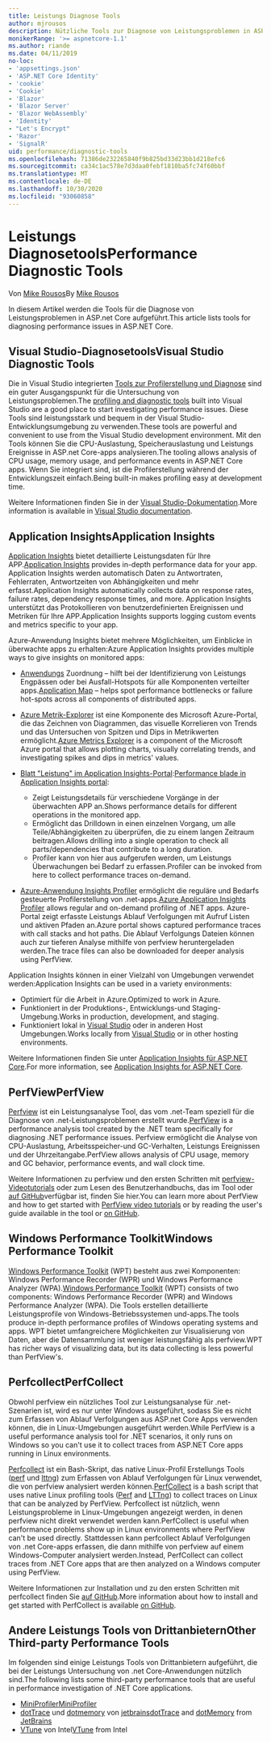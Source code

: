 ```yaml
---
title: Leistungs Diagnose Tools
author: mjrousos
description: Nützliche Tools zur Diagnose von Leistungsproblemen in ASP.net Core apps.
monikerRange: '>= aspnetcore-1.1'
ms.author: riande
ms.date: 04/11/2019
no-loc:
- 'appsettings.json'
- 'ASP.NET Core Identity'
- 'cookie'
- 'Cookie'
- 'Blazor'
- 'Blazor Server'
- 'Blazor WebAssembly'
- 'Identity'
- "Let's Encrypt"
- 'Razor'
- 'SignalR'
uid: performance/diagnostic-tools
ms.openlocfilehash: 71386de232265840f9b825bd33d23bb1d218efc6
ms.sourcegitcommit: ca34c1ac578e7d3daa0febf1810ba5fc74f60bbf
ms.translationtype: MT
ms.contentlocale: de-DE
ms.lasthandoff: 10/30/2020
ms.locfileid: "93060858"
---
```

# <a name="performance-diagnostic-tools"></a><span data-ttu-id="041ff-103">Leistungs Diagnosetools</span><span class="sxs-lookup"><span data-stu-id="041ff-103">Performance Diagnostic Tools</span></span>

<span data-ttu-id="041ff-104">Von [Mike Rousos](https://github.com/mjrousos)</span><span class="sxs-lookup"><span data-stu-id="041ff-104">By [Mike Rousos](https://github.com/mjrousos)</span></span>

<span data-ttu-id="041ff-105">In diesem Artikel werden die Tools für die Diagnose von Leistungsproblemen in ASP.net Core aufgeführt.</span><span class="sxs-lookup"><span data-stu-id="041ff-105">This article lists tools for diagnosing performance issues in ASP.NET Core.</span></span>

## <a name="visual-studio-diagnostic-tools"></a><span data-ttu-id="041ff-106">Visual Studio-Diagnosetools</span><span class="sxs-lookup"><span data-stu-id="041ff-106">Visual Studio Diagnostic Tools</span></span>

<span data-ttu-id="041ff-107">Die in Visual Studio integrierten [Tools zur Profilerstellung und Diagnose](/visualstudio/profiling) sind ein guter Ausgangspunkt für die Untersuchung von Leistungsproblemen.</span><span class="sxs-lookup"><span data-stu-id="041ff-107">The [profiling and diagnostic tools](/visualstudio/profiling) built into Visual Studio are a good place to start investigating performance issues.</span></span> <span data-ttu-id="041ff-108">Diese Tools sind leistungsstark und bequem in der Visual Studio-Entwicklungsumgebung zu verwenden.</span><span class="sxs-lookup"><span data-stu-id="041ff-108">These tools are powerful and convenient to use from the Visual Studio development environment.</span></span> <span data-ttu-id="041ff-109">Mit den Tools können Sie die CPU-Auslastung, Speicherauslastung und Leistungs Ereignisse in ASP.net Core-apps analysieren.</span><span class="sxs-lookup"><span data-stu-id="041ff-109">The tooling allows analysis of CPU usage, memory usage, and performance events in ASP.NET Core apps.</span></span> <span data-ttu-id="041ff-110">Wenn Sie integriert sind, ist die Profilerstellung während der Entwicklungszeit einfach.</span><span class="sxs-lookup"><span data-stu-id="041ff-110">Being built-in makes profiling easy at development time.</span></span>

<span data-ttu-id="041ff-111">Weitere Informationen finden Sie in der [Visual Studio-Dokumentation](/visualstudio/profiling/profiling-overview).</span><span class="sxs-lookup"><span data-stu-id="041ff-111">More information is available in [Visual Studio documentation](/visualstudio/profiling/profiling-overview).</span></span>

## <a name="application-insights"></a><span data-ttu-id="041ff-112">Application Insights</span><span class="sxs-lookup"><span data-stu-id="041ff-112">Application Insights</span></span>

<span data-ttu-id="041ff-113">[Application Insights](/azure/application-insights/app-insights-overview) bietet detaillierte Leistungsdaten für Ihre APP.</span><span class="sxs-lookup"><span data-stu-id="041ff-113">[Application Insights](/azure/application-insights/app-insights-overview) provides in-depth performance data for your app.</span></span> <span data-ttu-id="041ff-114">Application Insights werden automatisch Daten zu Antwortraten, Fehlerraten, Antwortzeiten von Abhängigkeiten und mehr erfasst.</span><span class="sxs-lookup"><span data-stu-id="041ff-114">Application Insights automatically collects data on response rates, failure rates, dependency response times, and more.</span></span> <span data-ttu-id="041ff-115">Application Insights unterstützt das Protokollieren von benutzerdefinierten Ereignissen und Metriken für Ihre APP.</span><span class="sxs-lookup"><span data-stu-id="041ff-115">Application Insights supports logging custom events and metrics specific to your app.</span></span>

<span data-ttu-id="041ff-116">Azure-Anwendung Insights bietet mehrere Möglichkeiten, um Einblicke in überwachte apps zu erhalten:</span><span class="sxs-lookup"><span data-stu-id="041ff-116">Azure Application Insights provides multiple ways to give insights on monitored apps:</span></span>

- <span data-ttu-id="041ff-117">[Anwendungs](/azure/application-insights/app-insights-app-map) Zuordnung – hilft bei der Identifizierung von Leistungs Engpässen oder bei Ausfall-Hotspots für alle Komponenten verteilter apps.</span><span class="sxs-lookup"><span data-stu-id="041ff-117">[Application Map](/azure/application-insights/app-insights-app-map) – helps spot performance bottlenecks or failure hot-spots across all components of distributed apps.</span></span>
- <span data-ttu-id="041ff-118">[Azure Metrik-Explorer](/azure/azure-monitor/platform/metrics-getting-started) ist eine Komponente des Microsoft Azure-Portal, die das Zeichnen von Diagrammen, das visuelle Korrelieren von Trends und das Untersuchen von Spitzen und Dips in Metrikwerten ermöglicht.</span><span class="sxs-lookup"><span data-stu-id="041ff-118">[Azure Metrics Explorer](/azure/azure-monitor/platform/metrics-getting-started) is a component of the Microsoft Azure portal that allows plotting charts, visually correlating trends, and investigating spikes and dips in metrics' values.</span></span>
- <span data-ttu-id="041ff-119">[Blatt "Leistung" im Application Insights-Portal](/azure/application-insights/app-insights-tutorial-performance):</span><span class="sxs-lookup"><span data-stu-id="041ff-119">[Performance blade in Application Insights portal](/azure/application-insights/app-insights-tutorial-performance):</span></span>

  - <span data-ttu-id="041ff-120">Zeigt Leistungsdetails für verschiedene Vorgänge in der überwachten APP an.</span><span class="sxs-lookup"><span data-stu-id="041ff-120">Shows performance details for different operations in the monitored app.</span></span>
  - <span data-ttu-id="041ff-121">Ermöglicht das Drilldown in einen einzelnen Vorgang, um alle Teile/Abhängigkeiten zu überprüfen, die zu einem langen Zeitraum beitragen.</span><span class="sxs-lookup"><span data-stu-id="041ff-121">Allows drilling into a single operation to check all parts/dependencies that contribute to a long duration.</span></span>
  - <span data-ttu-id="041ff-122">Profiler kann von hier aus aufgerufen werden, um Leistungs Überwachungen bei Bedarf zu erfassen.</span><span class="sxs-lookup"><span data-stu-id="041ff-122">Profiler can be invoked from here to collect performance traces on-demand.</span></span>

- <span data-ttu-id="041ff-123">[Azure-Anwendung Insights Profiler](/azure/azure-monitor/app/profiler) ermöglicht die reguläre und Bedarfs gesteuerte Profilerstellung von .net-apps.</span><span class="sxs-lookup"><span data-stu-id="041ff-123">[Azure Application Insights Profiler](/azure/azure-monitor/app/profiler) allows regular and on-demand profiling of .NET apps.</span></span>  <span data-ttu-id="041ff-124">Azure-Portal zeigt erfasste Leistungs Ablauf Verfolgungen mit Aufruf Listen und aktiven Pfaden an.</span><span class="sxs-lookup"><span data-stu-id="041ff-124">Azure portal shows captured performance traces with call stacks and hot paths.</span></span> <span data-ttu-id="041ff-125">Die Ablauf Verfolgungs Dateien können auch zur tieferen Analyse mithilfe von perfview heruntergeladen werden.</span><span class="sxs-lookup"><span data-stu-id="041ff-125">The trace files can also be downloaded for deeper analysis using PerfView.</span></span>

<span data-ttu-id="041ff-126">Application Insights können in einer Vielzahl von Umgebungen verwendet werden:</span><span class="sxs-lookup"><span data-stu-id="041ff-126">Application Insights can be used in a variety environments:</span></span>

- <span data-ttu-id="041ff-127">Optimiert für die Arbeit in Azure.</span><span class="sxs-lookup"><span data-stu-id="041ff-127">Optimized to work in Azure.</span></span>
- <span data-ttu-id="041ff-128">Funktioniert in der Produktions-, Entwicklungs-und Staging-Umgebung.</span><span class="sxs-lookup"><span data-stu-id="041ff-128">Works in production, development, and staging.</span></span>
- <span data-ttu-id="041ff-129">Funktioniert lokal in [Visual Studio](/azure/application-insights/app-insights-visual-studio) oder in anderen Host Umgebungen.</span><span class="sxs-lookup"><span data-stu-id="041ff-129">Works locally from [Visual Studio](/azure/application-insights/app-insights-visual-studio) or in other hosting environments.</span></span>

<span data-ttu-id="041ff-130">Weitere Informationen finden Sie unter [Application Insights für ASP.NET Core](/azure/application-insights/app-insights-asp-net-core).</span><span class="sxs-lookup"><span data-stu-id="041ff-130">For more information, see [Application Insights for ASP.NET Core](/azure/application-insights/app-insights-asp-net-core).</span></span>

## <a name="perfview"></a><span data-ttu-id="041ff-131">PerfView</span><span class="sxs-lookup"><span data-stu-id="041ff-131">PerfView</span></span>

<span data-ttu-id="041ff-132">[Perfview](https://github.com/Microsoft/perfview) ist ein Leistungsanalyse Tool, das vom .net-Team speziell für die Diagnose von .net-Leistungsproblemen erstellt wurde.</span><span class="sxs-lookup"><span data-stu-id="041ff-132">[PerfView](https://github.com/Microsoft/perfview) is a performance analysis tool created by the .NET team specifically for diagnosing .NET performance issues.</span></span> <span data-ttu-id="041ff-133">Perfview ermöglicht die Analyse von CPU-Auslastung, Arbeitsspeicher-und GC-Verhalten, Leistungs Ereignissen und der Uhrzeitangabe.</span><span class="sxs-lookup"><span data-stu-id="041ff-133">PerfView allows analysis of CPU usage, memory and GC behavior, performance events, and wall clock time.</span></span>

<span data-ttu-id="041ff-134">Weitere Informationen zu perfview und den ersten Schritten mit [perfview-Videotutorials](https://channel9.msdn.com/Series/PerfView-Tutorial) oder zum Lesen des Benutzerhandbuchs, das im Tool oder [auf GitHub](https://github.com/Microsoft/perfview)verfügbar ist, finden Sie hier.</span><span class="sxs-lookup"><span data-stu-id="041ff-134">You can learn more about PerfView and how to get started with [PerfView video tutorials](https://channel9.msdn.com/Series/PerfView-Tutorial) or by reading the user's guide available in the tool or [on GitHub](https://github.com/Microsoft/perfview).</span></span>

## <a name="windows-performance-toolkit"></a><span data-ttu-id="041ff-135">Windows Performance Toolkit</span><span class="sxs-lookup"><span data-stu-id="041ff-135">Windows Performance Toolkit</span></span>

<span data-ttu-id="041ff-136">[Windows Performance Toolkit](/windows-hardware/test/wpt/) (WPT) besteht aus zwei Komponenten: Windows Performance Recorder (WPR) und Windows Performance Analyzer (WPA).</span><span class="sxs-lookup"><span data-stu-id="041ff-136">[Windows Performance Toolkit](/windows-hardware/test/wpt/) (WPT) consists of two components: Windows Performance Recorder (WPR) and Windows Performance Analyzer (WPA).</span></span> <span data-ttu-id="041ff-137">Die Tools erstellen detaillierte Leistungsprofile von Windows-Betriebssystemen und-apps.</span><span class="sxs-lookup"><span data-stu-id="041ff-137">The tools produce in-depth performance profiles of Windows operating systems and apps.</span></span> <span data-ttu-id="041ff-138">WPT bietet umfangreichere Möglichkeiten zur Visualisierung von Daten, aber die Datensammlung ist weniger leistungsfähig als perfview.</span><span class="sxs-lookup"><span data-stu-id="041ff-138">WPT has richer ways of visualizing data, but its data collecting is less powerful than PerfView's.</span></span>

## <a name="perfcollect"></a><span data-ttu-id="041ff-139">Perfcollect</span><span class="sxs-lookup"><span data-stu-id="041ff-139">PerfCollect</span></span>

<span data-ttu-id="041ff-140">Obwohl perfview ein nützliches Tool zur Leistungsanalyse für .net-Szenarien ist, wird es nur unter Windows ausgeführt, sodass Sie es nicht zum Erfassen von Ablauf Verfolgungen aus ASP.net Core Apps verwenden können, die in Linux-Umgebungen ausgeführt werden.</span><span class="sxs-lookup"><span data-stu-id="041ff-140">While PerfView is a useful performance analysis tool for .NET scenarios, it only runs on Windows so you can't use it to collect traces from ASP.NET Core apps running in Linux environments.</span></span>

<span data-ttu-id="041ff-141">[Perfcollect](https://github.com/dotnet/coreclr/blob/master/Documentation/project-docs/linux-performance-tracing.md) ist ein Bash-Skript, das native Linux-Profil Erstellungs Tools ([perf](https://perf.wiki.kernel.org/index.php/Main_Page) und [lttng](https://lttng.org/)) zum Erfassen von Ablauf Verfolgungen für Linux verwendet, die von perfview analysiert werden können.</span><span class="sxs-lookup"><span data-stu-id="041ff-141">[PerfCollect](https://github.com/dotnet/coreclr/blob/master/Documentation/project-docs/linux-performance-tracing.md) is a bash script that uses native Linux profiling tools ([Perf](https://perf.wiki.kernel.org/index.php/Main_Page) and [LTTng](https://lttng.org/)) to collect traces on Linux that can be analyzed by PerfView.</span></span> <span data-ttu-id="041ff-142">Perfcollect ist nützlich, wenn Leistungsprobleme in Linux-Umgebungen angezeigt werden, in denen perfview nicht direkt verwendet werden kann.</span><span class="sxs-lookup"><span data-stu-id="041ff-142">PerfCollect is useful when performance problems show up in Linux environments where PerfView can't be used directly.</span></span> <span data-ttu-id="041ff-143">Stattdessen kann perfcollect Ablauf Verfolgungen von .net Core-apps erfassen, die dann mithilfe von perfview auf einem Windows-Computer analysiert werden.</span><span class="sxs-lookup"><span data-stu-id="041ff-143">Instead, PerfCollect can collect traces from .NET Core apps that are then analyzed on a Windows computer using PerfView.</span></span>

<span data-ttu-id="041ff-144">Weitere Informationen zur Installation und zu den ersten Schritten mit perfcollect finden Sie [auf GitHub](https://github.com/dotnet/coreclr/blob/master/Documentation/project-docs/linux-performance-tracing.md).</span><span class="sxs-lookup"><span data-stu-id="041ff-144">More information about how to install and get started with PerfCollect is available [on GitHub](https://github.com/dotnet/coreclr/blob/master/Documentation/project-docs/linux-performance-tracing.md).</span></span>

## <a name="other-third-party-performance-tools"></a><span data-ttu-id="041ff-145">Andere Leistungs Tools von Drittanbietern</span><span class="sxs-lookup"><span data-stu-id="041ff-145">Other Third-party Performance Tools</span></span>

<span data-ttu-id="041ff-146">Im folgenden sind einige Leistungs Tools von Drittanbietern aufgeführt, die bei der Leistungs Untersuchung von .net Core-Anwendungen nützlich sind.</span><span class="sxs-lookup"><span data-stu-id="041ff-146">The following lists some third-party performance tools that are useful in performance investigation of .NET Core applications.</span></span>

- [<span data-ttu-id="041ff-147">MiniProfiler</span><span class="sxs-lookup"><span data-stu-id="041ff-147">MiniProfiler</span></span>](https://miniprofiler.com/)
- <span data-ttu-id="041ff-148">[dotTrace](https://www.jetbrains.com/profiler/) und [dotmemory](https://www.jetbrains.com/dotmemory/) von [jetbrains](https://www.jetbrains.com/)</span><span class="sxs-lookup"><span data-stu-id="041ff-148">[dotTrace](https://www.jetbrains.com/profiler/) and [dotMemory](https://www.jetbrains.com/dotmemory/) from [JetBrains](https://www.jetbrains.com/)</span></span>
- <span data-ttu-id="041ff-149">[VTune](https://software.intel.com/content/www/us/en/develop/tools/vtune-profiler.html) von Intel</span><span class="sxs-lookup"><span data-stu-id="041ff-149">[VTune](https://software.intel.com/content/www/us/en/develop/tools/vtune-profiler.html) from Intel</span></span>
